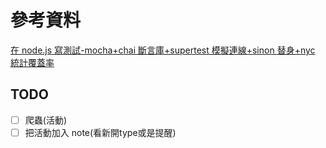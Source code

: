 # 參考資料

[在 node.js 寫測試-mocha+chai 斷言庫+supertest 模擬連線+sinon 替身+nyc 統計覆蓋率](https://medium.com/@stupidcoding/%E5%9C%A8node-js%E5%AF%AB%E6%B8%AC%E8%A9%A6-mocha-chai%E6%96%B7%E8%A8%80%E5%BA%AB-supertest%E6%A8%A1%E6%93%AC%E9%80%A3%E7%B7%9A-sinon%E6%9B%BF%E8%BA%AB-nyc%E7%B5%B1%E8%A8%88%E8%A6%86%E8%93%8B%E7%8E%87-f736c423b893)

## TODO

- [ ] 爬蟲(活動)
- [ ] 把活動加入 note(看新開type或是提醒)